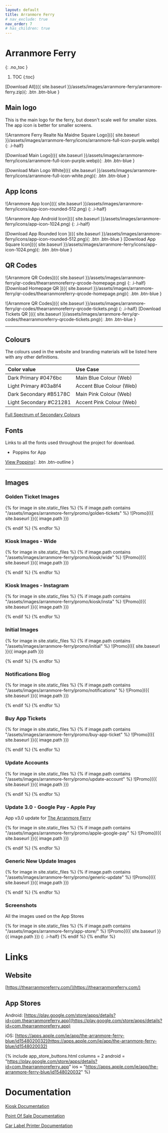 ```yaml
---
layout: default
title: Arranmore Ferry
# nav_exclude: true
nav_order: 7
# has_children: true
---
```


# Arranmore Ferry
{: .no_toc }

1. TOC
{:toc}

[Download All]({{ site.baseurl }}/assets/images/arranmore-ferry/arranmore-ferry.zip){: .btn .btn-blue }

## Main logo

This is the main logo for the ferry, but doesn't scale well for smaller sizes. The app icon is better for smaller screens.

![Arranmore Ferry Realte Na Maidne Square Logo]({{ site.baseurl }}/assets/images/arranmore-ferry/icons/arranmore-full-icon-purple.webp)
{: .i-half}

[Download Main Logo]({{ site.baseurl }}/assets/images/arranmore-ferry/icons/arranmore-full-icon-purple.webp){: .btn .btn-blue }

[Download Main Logo White]({{ site.baseurl }}/assets/images/arranmore-ferry/icons/arranmore-full-icon-white.png){: .btn .btn-blue }

## App Icons

![Arranmore App Icon]({{ site.baseurl }}/assets/images/arranmore-ferry/icons/app-icon-rounded-512.png)
{: .i-half}

![Arranmore App Android Icon]({{ site.baseurl }}/assets/images/arranmore-ferry/icons/app-icon-1024.png)
{: .i-half}

[Download App Rounded Icon ]({{ site.baseurl }}/assets/images/arranmore-ferry/icons/app-icon-rounded-512.png){: .btn .btn-blue }
[Download App Square Icon]({{ site.baseurl }}/assets/images/arranmore-ferry/icons/app-icon-1024.png){: .btn .btn-blue }

## QR Codes


![Arranmore QR Codes]({{ site.baseurl }}/assets/images/arranmore-ferry/qr-codes/thearranmoreferry-qrcode-homepage.png)
{: .i-half}
[Download Homepage QR ]({{ site.baseurl }}/assets/images/arranmore-ferry/qr-codes/thearranmoreferry-qrcode-homepage.png){: .btn .btn-blue }


![Arranmore QR Codes]({{ site.baseurl }}/assets/images/arranmore-ferry/qr-codes/thearranmoreferry-qrcode-tickets.png)
{: .i-half}
[Download Tickets QR ]({{ site.baseurl }}/assets/images/arranmore-ferry/qr-codes/thearranmoreferry-qrcode-tickets.png){: .btn .btn-blue }


---

## Colours

The colours used in the website and branding materials will be listed here with any other definitions.

| Color value    | Use Case  | 
|:---------------|:---------------------|
| <span class="d-inline-block p-2 mr-1 v-align-middle" style="background-color:#0476bc" ></span> Dark Primary #0476bc | Main Blue Colour (Web) |
| <span class="d-inline-block p-2 mr-1 v-align-middle" style="background-color:#03a8f4" ></span> Light Primary #03a8f4 | Accent Blue Colour (Web) |
| <span class="d-inline-block p-2 mr-1 v-align-middle" style="background-color:#B5178C" ></span> Dark Secondary #B5178C | Main Pink Colour (Web) |
| <span class="d-inline-block p-2 mr-1 v-align-middle" style="background-color:#C21281" ></span> Light Secondary #C21281 | Accent Pink Colour (Web) |

[Full Spectrum of Secondary Colours](https://coolors.co/a81b96-b5178c-c21281-c7178a-cc1c92-d525a2-dc41b0-e25dbd-ee95d8-f7caec
)

## Fonts

Links to all the fonts used throughout the project for download.

* Poppins for App

[View Poppins](https://fonts.google.com/specimen/Poppins){: .btn .btn-outline }

---

## Images

### Golden Ticket Images
{% for image in site.static_files %}
{% if image.path contains "/assets/images/arranmore-ferry/promo/golden-tickets" %}
![Promo]({{ site.baseurl }}{{ image.path }})
<!-- {: .i-half} -->
{% endif %}
{% endfor %}

### Kiosk Images - Wide
{% for image in site.static_files %}
{% if image.path contains "/assets/images/arranmore-ferry/promo/kiosk/wide" %}
![Promo]({{ site.baseurl }}{{ image.path }})
<!-- {: .i-half} -->
{% endif %}
{% endfor %}

### Kiosk Images - Instagram
{% for image in site.static_files %}
{% if image.path contains "/assets/images/arranmore-ferry/promo/kiosk/insta" %}
![Promo]({{ site.baseurl }}{{ image.path }})
<!-- {: .i-half} -->
{% endif %}
{% endfor %}

### Initial Images
{% for image in site.static_files %}
{% if image.path contains "/assets/images/arranmore-ferry/promo/initial" %}
![Promo]({{ site.baseurl }}{{ image.path }})
<!-- {: .i-half} -->
{% endif %}
{% endfor %}

### Notifications Blog
{% for image in site.static_files %}
{% if image.path contains "/assets/images/arranmore-ferry/promo/notifications" %}
![Promo]({{ site.baseurl }}{{ image.path }})
<!-- {: .i-half} -->
{% endif %}
{% endfor %}

### Buy App Tickets
{% for image in site.static_files %}
{% if image.path contains "/assets/images/arranmore-ferry/promo/buy-app-ticket" %}
![Promo]({{ site.baseurl }}{{ image.path }})
<!-- {: .i-half} -->
{% endif %}
{% endfor %}

### Update Accounts
{% for image in site.static_files %}
{% if image.path contains "/assets/images/arranmore-ferry/promo/update-account" %}
![Promo]({{ site.baseurl }}{{ image.path }})
<!-- {: .i-half} -->
{% endif %}
{% endfor %}


### Update 3.0 - Google Pay - Apple Pay

App v3.0 update for [The Arranmore Ferry](https://thearranmoreferry.com/blog/arranmore-ferry-apple-pay-update)

{% for image in site.static_files %}
{% if image.path contains "/assets/images/arranmore-ferry/promo/apple-google-pay" %}
![Promo]({{ site.baseurl }}{{ image.path }})
<!-- {: .i-half} -->
{% endif %}
{% endfor %}

### Generic New Update Images

{% for image in site.static_files %}
{% if image.path contains "/assets/images/arranmore-ferry/promo/generic-update" %}
![Promo]({{ site.baseurl }}{{ image.path }})
<!-- {: .i-half} -->
{% endif %}
{% endfor %}

### Screenshots

All the images used on the App Stores

{% for image in site.static_files %}
{% if image.path contains "/assets/images/arranmore-ferry/app-store/" %}
![Promo]({{ site.baseurl }}{{ image.path }})
{: .i-half}
{% endif %}
{% endfor %}


# Links

## Website
[https://thearranmoreferry.com/](https://thearranmoreferry.com/)

## App Stores

Android:
[https://play.google.com/store/apps/details?id=com.thearranmoreferry.app](https://play.google.com/store/apps/details?id=com.thearranmoreferry.app)

iOS:
[https://apps.apple.com/ie/app/the-arranmore-ferry-blue/id1548020032](https://apps.apple.com/ie/app/the-arranmore-ferry-blue/id1548020032)

{% include app_store_buttons.html
	columns = 2
	android = "https://play.google.com/store/apps/details?id=com.thearranmoreferry.app"
	ios = "https://apps.apple.com/ie/app/the-arranmore-ferry-blue/id1548020032"
%}

# Documentation

[Kiosk Documentation](/projects-branding/docs/arranmore-ferry/kiosk-documentation/)

[Point Of Sale Documentation](/projects-branding/docs/arranmore-ferry/pos-documentation/)

[Car Label Printer Documentation](/projects-branding/docs/arranmore-ferry/label-printer-documentation/)